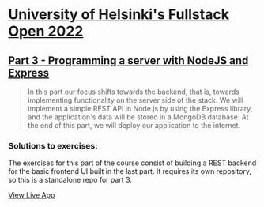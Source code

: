 # [University of Helsinki's Fullstack Open 2022](https://fullstackopen.com/en/)

## [Part 3 - Programming a server with NodeJS and Express](https://fullstackopen.com/en/part3)

> In this part our focus shifts towards the backend, that is, towards implementing functionality on the server side of the stack. We will implement a simple REST API in Node.js by using the Express library, and the application's data will be stored in a MongoDB database. At the end of this part, we will deploy our application to the internet.
### Solutions to exercises:

The exercises for this part of the course consist of building a REST backend for the basic frontend UI built in the last part.
It requires its own repository, so this is a standalone repo for part 3.

[View Live App](https://serene-beach-13223.herokuapp.com/)